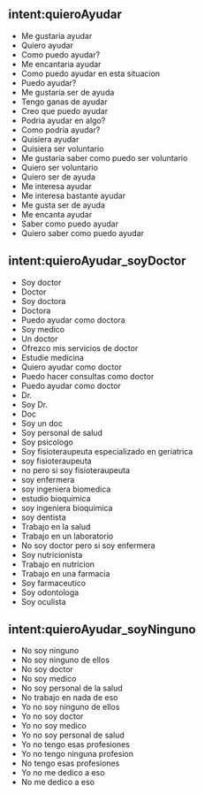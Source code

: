 ## intent:quieroAyudar
- Me gustaria ayudar
- Quiero ayudar
- Como puedo ayudar?
- Me encantaria ayudar
- Como puedo ayudar en esta situacion
- Puedo ayudar?
- Me gustaria ser de ayuda
- Tengo ganas de ayudar
- Creo que puedo ayudar
- Podria ayudar en algo?
- Como podria ayudar?
- Quisiera ayudar
- Quisiera ser voluntario
- Me gustaria saber como puedo ser voluntario
- Quiero ser voluntario
- Quiero ser de ayuda
- Me interesa ayudar
- Me interesa bastante ayudar
- Me gusta ser de ayuda
- Me encanta ayudar
- Saber como puedo ayudar
- Quiero saber como puedo ayudar

## intent:quieroAyudar_soyDoctor
- Soy doctor
- Doctor
- Soy doctora
- Doctora
- Puedo ayudar como doctora
- Soy medico
- Un doctor
- Ofrezco mis servicios de doctor
- Estudie medicina
- Quiero ayudar como doctor
- Puedo hacer consultas como doctor
- Puedo ayudar como doctor
- Dr.
- Soy Dr.
- Doc
- Soy un doc
- Soy personal de salud
- Soy psicologo
- Soy fisioteraupeuta especializado en geriatrica
- soy fisioteraupeuta
- no pero si soy fisioteraupeuta
- soy enfermera
- soy ingeniera biomedica
- estudio bioquimica
- soy ingeniera bioquimica
- soy dentista
- Trabajo en la salud
- Trabajo en un laboratorio
- No soy doctor pero si soy enfermera
- Soy nutricionista
- Trabajo en nutricion
- Trabajo en una farmacia
- Soy farmaceutico
- Soy odontologa
- Soy oculista

## intent:quieroAyudar_soyNinguno
- No soy ninguno
- No soy ninguno de ellos
- No soy doctor
- No soy medico
- No soy personal de la salud
- No trabajo en nada de eso
- Yo no soy ninguno de ellos
- Yo no soy doctor
- Yo no soy medico
- Yo no soy personal de salud
- Yo no tengo esas profesiones
- Yo no tengo ninguna profesion
- No tengo esas profesiones
- Yo no me dedico a eso
- No me dedico a eso
